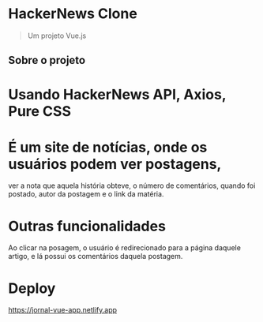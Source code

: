 # HackerNews Clone

> Um projeto Vue.js

## Sobre o projeto

# Usando HackerNews API, Axios, Pure CSS 

# É um site de notícias, onde os usuários podem ver postagens,
ver a nota que aquela história obteve, o número de comentários, quando foi postado,
autor da postagem e o link da matéria.

# Outras funcionalidades
Ao clicar na posagem, o usuário é redirecionado para a página daquele artigo,
e lá possui os comentários daquela postagem.

# Deploy
https://jornal-vue-app.netlify.app
